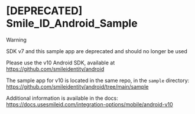 # [DEPRECATED] Smile_ID_Android_Sample

> [!WARNING]
> SDK v7 and this sample app are deprecated and should no longer be used

Please use the v10 Android SDK, available at https://github.com/smileidentity/android

The sample app for v10 is located in the same repo, in the `sample` directory: https://github.com/smileidentity/android/tree/main/sample

Additional information is available in the docs: https://docs.usesmileid.com/integration-options/mobile/android-v10
